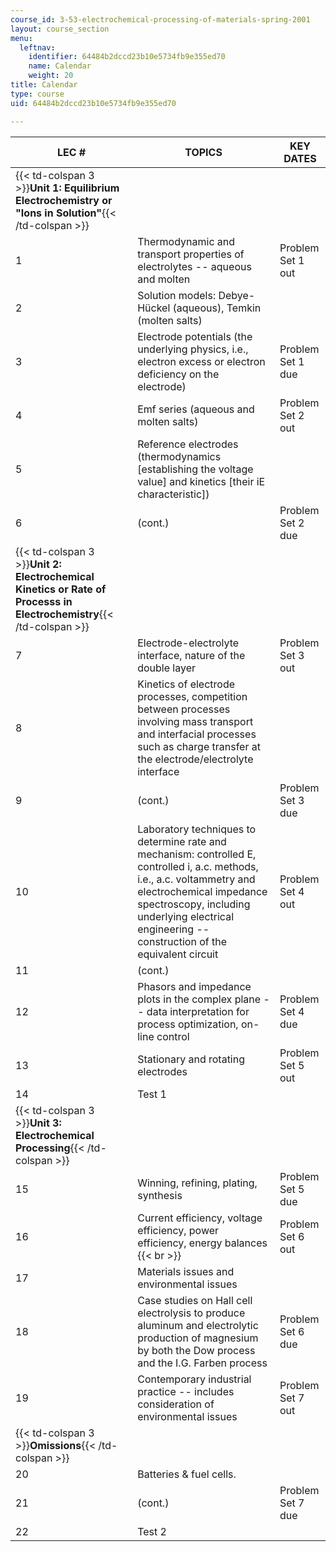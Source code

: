 ```yaml
---
course_id: 3-53-electrochemical-processing-of-materials-spring-2001
layout: course_section
menu:
  leftnav:
    identifier: 64484b2dccd23b10e5734fb9e355ed70
    name: Calendar
    weight: 20
title: Calendar
type: course
uid: 64484b2dccd23b10e5734fb9e355ed70

---
```


| LEC # | TOPICS | KEY DATES |
| --- | --- | --- |
| {{< td-colspan 3 >}}**Unit 1: Equilibrium Electrochemistry or "Ions in Solution"**{{< /td-colspan >}} |||
| 1 | Thermodynamic and transport properties of electrolytes -- aqueous and molten | Problem Set 1 out |
| 2 | Solution models: Debye-Hückel (aqueous), Temkin (molten salts) |  |
| 3 | Electrode potentials (the underlying physics, i.e., electron excess or electron deficiency on the electrode) | Problem Set 1 due |
| 4 | Emf series (aqueous and molten salts) | Problem Set 2 out |
| 5 | Reference electrodes (thermodynamics \[establishing the voltage value\] and kinetics \[their iE characteristic\]) |  |
| 6 | (cont.) | Problem Set 2 due |
| {{< td-colspan 3 >}}**Unit 2: Electrochemical Kinetics or Rate of Processs in Electrochemistry**{{< /td-colspan >}} |||
| 7 | Electrode-electrolyte interface, nature of the double layer | Problem Set 3 out |
| 8 | Kinetics of electrode processes, competition between processes involving mass transport and interfacial processes such as charge transfer at the electrode/electrolyte interface |  |
| 9 | (cont.) | Problem Set 3 due |
| 10 | Laboratory techniques to determine rate and mechanism: controlled E, controlled i, a.c. methods, i.e., a.c. voltammetry and electrochemical impedance spectroscopy, including underlying electrical engineering -- construction of the equivalent circuit | Problem Set 4 out |
| 11 | (cont.) |  |
| 12 | Phasors and impedance plots in the complex plane -- data interpretation for process optimization, on-line control | Problem Set 4 due |
| 13 | Stationary and rotating electrodes | Problem Set 5 out |
| 14 | Test 1 |  |
| {{< td-colspan 3 >}}**Unit 3: Electrochemical Processing**{{< /td-colspan >}} |||
| 15 | Winning, refining, plating, synthesis | Problem Set 5 due |
| 16 | Current efficiency, voltage efficiency, power efficiency, energy balances  {{< br >}} | Problem Set 6 out |
| 17 | Materials issues and environmental issues |  |
| 18 | Case studies on Hall cell electrolysis to produce aluminum and electrolytic production of magnesium by both the Dow process and the I.G. Farben process | Problem Set 6 due |
| 19 | Contemporary industrial practice -- includes consideration of environmental issues | Problem Set 7 out |
| {{< td-colspan 3 >}}**Omissions**{{< /td-colspan >}} |||
| 20 | Batteries & fuel cells. |  |
| 21 | (cont.) | Problem Set 7 due |
| 22 | Test 2 |